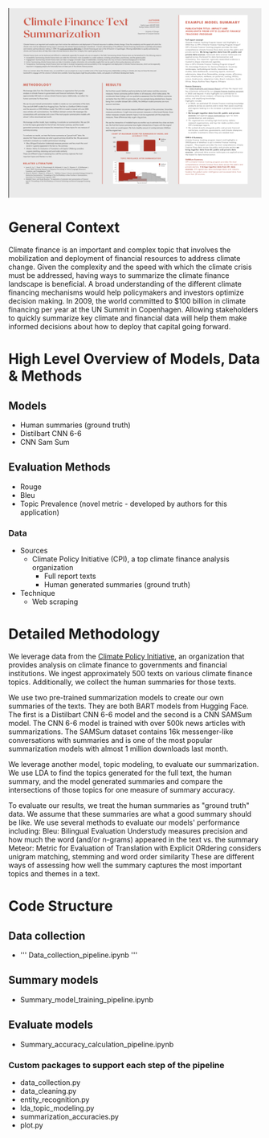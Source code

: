 ![Poster](https://github.com/sophielogan/Climate_Texts_Summarization/blob/main/Poster.png)

# General Context
Climate finance is an important and complex topic that involves the mobilization and deployment of financial resources to address climate change. Given the complexity and the speed with which the climate crisis must be addressed, having ways to summarize the climate finance landscape is beneficial.  A broad understanding of the different climate financing mechanisms would help policymakers and investors optimize decision making. In 2009, the world committed to $100 billion in climate financing per year at the UN Summit in Copenhagen. Allowing stakeholders to quickly summarize key climate and financial data will help them make informed decisions about how to deploy that capital going forward. 

# High Level Overview of Models, Data & Methods
## Models
- Human summaries (ground truth) 
- Distilbart CNN 6-6 
- CNN Sam Sum

## Evaluation Methods 
- Rouge
- Bleu 
- Topic Prevalence (novel metric - developed by authors for this application) 

### Data
- Sources 
  - Climate Policy Initiative (CPI), a top climate finance analysis organization
    - Full report texts 
    - Human generated summaries (ground truth)
- Technique 
  - Web scraping

# Detailed Methodology
We leverage data from the [Climate Policy Initiative](https://www.climatepolicyinitiative.org/), an organization that provides analysis on climate finance to governments and financial institutions. We ingest approximately 500 texts on various climate finance topics. Additionally, we collect the human summaries for those texts. 

We use two pre-trained summarization models to create our own summaries of the texts. They are both BART models from Hugging Face. The first is a Distilbart CNN 6-6 model and the second is a CNN SAMSum model. The CNN 6-6 model is trained with over 500k news articles with summarizations. The SAMSum dataset contains 16k messenger-like conversations with summaries and is one of the most popular summarization models with almost 1 million downloads last month. 

We leverage another model, topic modeling, to evaluate our summarization. We use LDA to find the topics generated for the full text, the human summary, and the model generated summaries and compare the intersections of those topics for one measure of summary accuracy.

To evaluate our results, we treat the human summaries as "ground truth" data. We assume that these summaries are what a good summary should be like. We use several methods to evaluate our models' performance including: 
Bleu: Bilingual Evaluation Understudy measures precision and how much the word (and/or n-grams) appeared in the text vs. the summary
Meteor: Metric for Evaluation of Translation with Explicit ORdering considers unigram matching, stemming and word order similarity
These are different ways of assessing how well the summary captures the most important topics and themes in a text.

# Code Structure
## Data collection 
- ''' Data_collection_pipeline.ipynb '''

## Summary models
- Summary_model_training_pipeline.ipynb
  
## Evaluate models
- Summary_accuracy_calculation_pipeline.ipynb

### Custom packages to support each step of the pipeline
- data_collection.py
- data_cleaning.py
- entity_recognition.py
- lda_topic_modeling.py
- summarization_accuracies.py
- plot.py

